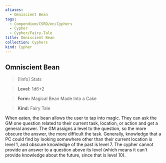 ```yaml
---
aliases:
  - Omniscient Bean
tags:
  - Compendium/CSRD/en/Cyphers
  - Cypher
  - Cypher/Fairy-Tale
title: Omniscient Bean
collection: Cyphers
kind: Cypher
---
```

## Omniscient Bean    
>[!info] Stats    
> **Level:** 1d6+2    
> **Form:** Magical Bean Made Into a Cake    
> **Kind:** Fairy Tale  
    
When eaten, the bean allows the user to tap into magic. They can ask the GM one question related to their current task, location, or action and get a general answer. The GM assigns a level to the question, so the more obscure the answer, the more difficult the task. Generally, knowledge that a PC could find by looking somewhere other than their current location is level 1, and obscure knowledge of the past is level 7. The cypher cannot provide an answer to a question above its level (which means it can't provide knowledge about the future, since that is level 10).